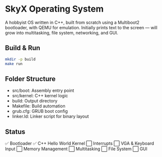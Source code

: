# SkyX Operating System

A hobbyist OS written in C++, built from scratch using a Multiboot2 bootloader, with QEMU for emulation. Initially prints text to the screen — will grow into multitasking, file system, networking, and GUI.

## Build & Run

```sh
mkdir -p build
make run
```

## Folder Structure

- src/boot: Assembly entry point
- src/kernel: C++ kernel logic
- build: Output directory
- Makefile: Build automation
- grub.cfg: GRUB boot config
- linker.ld: Linker script for binary layout

## Status

✅ Bootloader
✅ C++ Hello World Kernel
⬜ Interrupts
⬜ VGA & Keyboard Input
⬜ Memory Management
⬜ Multitasking
⬜ File System
⬜ GUI

